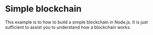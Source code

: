 # Simple blockchain
This example is to how to build a simple blockchain in Node.js. It is just sufficient to assist you to understand how a blockchain works.